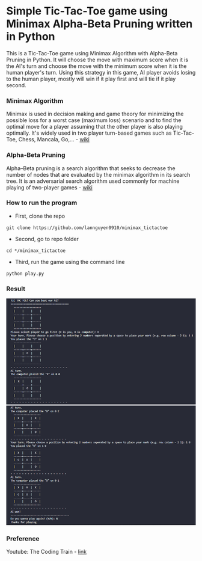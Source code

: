 # Simple Tic-Tac-Toe game using Minimax Alpha-Beta Pruning written in Python

This is a Tic-Tac-Toe game using Minimax Algorithm with Alpha-Beta Pruning in Python. It will choose the move with maximum score when it is the AI's turn and choose the move with the minimum score when it is the human player's turn. Using this strategy in this game, AI player avoids losing to the human player, mostly will win if it play first and will tie if it play second.

### Minimax Algorithm
Minimax is used in decision making and game theory for minimizing the possible loss for a worst case (maximum loss) scenario and to find the optimal move for a player assuming that the other player is also playing optimally. It's widely used in two player turn-based games such as Tic-Tac-Toe, Chess, Mancala, Go,... - [wiki](https://en.wikipedia.org/wiki/Minimax)

### Alpha-Beta Pruning
Alpha–Beta pruning is a search algorithm that seeks to decrease the number of nodes that are evaluated by the minimax algorithm in its search tree. It is an adversarial search algorithm used commonly for machine playing of two-player games - [wiki](https://en.wikipedia.org/wiki/Alpha%E2%80%93beta_pruning)

### How to run the program
- First, clone the repo
```
git clone https://github.com/lannguyen0910/minimax_tictactoe
```

- Second, go to repo folder 
```
cd */minimax_tictactoe
```

- Third, run the game using the command line
```
python play.py
```

### Result
![Result1](result/1.png) ![Result2](result/2.png)

### Preference
Youtube: The Coding Train - [link](https://www.youtube.com/watch?v=trKjYdBASyQ&feature=emb_logo)
